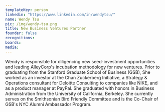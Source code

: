 ```yaml
---
templateKey: person
linkedin: "https://www.linkedin.com/in/wendytsu/"
name: Wendy Tsu
pic: /img/wendy-tsu.png
title: New Business Ventures Partner
founder: false
recognitions: 
boards: 
media:
---
```


Wendy is responsible for diligencing new seed-investment opportunities and
leading AlleyCorp's incubation methodology for new ventures. Prior to
graduating from the Stanford Graduate School of Business (GSB), She worked
as an investor at the Chan Zuckerberg Initiative, a Strategy & Operations
consultant for Deloitte Consulting to companies like NIKE, and as a
product manager at PayPal. She graduated with honors in Business
Administration from the University of California, Berkeley. She currently
serves on the Smithsonian Bird Friendly Committee and is the Co-Chair of
GSB's NYC Alumni Ambassador Program.
